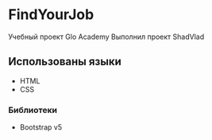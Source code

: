 # FindYourJob 
Учебный проект Glo Academy
Выполнил проект ShadVlad
## Использованы языки
- HTML
- CSS
### Библиотеки
- Bootstrap v5
